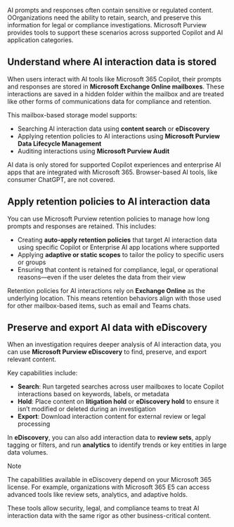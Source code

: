 AI prompts and responses often contain sensitive or regulated content. OOrganizations need the ability to retain, search, and preserve this information for legal or compliance investigations. Microsoft Purview provides tools to support these scenarios across supported Copilot and AI application categories.

## Understand where AI interaction data is stored

When users interact with AI tools like Microsoft 365 Copilot, their prompts and responses are stored in **Microsoft Exchange Online mailboxes**. These interactions are saved in a hidden folder within the mailbox and are treated like other forms of communications data for compliance and retention.

This mailbox-based storage model supports:

- Searching AI interaction data using **content search** or **eDiscovery**
- Applying retention policies to AI interactions using **Microsoft Purview Data Lifecycle Management**
- Auditing interactions using **Microsoft Purview Audit**

AI data is only stored for supported Copilot experiences and enterprise AI apps that are integrated with Microsoft 365. Browser-based AI tools, like consumer ChatGPT, are not covered.

## Apply retention policies to AI interaction data

You can use Microsoft Purview retention policies to manage how long prompts and responses are retained. This includes:

- Creating **auto-apply retention policies** that target AI interaction data using specific Copilot or Enterprise AI app locations where supported
- Applying **adaptive or static scopes** to tailor the policy to specific users or groups
- Ensuring that content is retained for compliance, legal, or operational reasons—even if the user deletes the data from their view

Retention policies for AI interactions rely on **Exchange Online** as the underlying location. This means retention behaviors align with those used for other mailbox-based items, such as email and Teams chats.

## Preserve and export AI data with eDiscovery

When an investigation requires deeper analysis of AI interaction data, you can use **Microsoft Purview eDiscovery** to find, preserve, and export relevant content.

Key capabilities include:

- **Search**: Run targeted searches across user mailboxes to locate Copilot interactions based on keywords, labels, or metadata
- **Hold**: Place content on **litigation hold** or **eDiscovery hold** to ensure it isn’t modified or deleted during an investigation
- **Export**: Download interaction content for external review or legal processing

In **eDiscovery**, you can also add interaction data to **review sets**, apply tagging or filters, and run **analytics** to identify trends or key entities in large data volumes.

> [!NOTE]
> The capabilities available in eDiscovery depend on your Microsoft 365 license. For example, organizations with Microsoft 365 E5 can access advanced tools like review sets, analytics, and adaptive holds.

These tools allow security, legal, and compliance teams to treat AI interaction data with the same rigor as other business-critical content.
